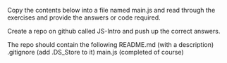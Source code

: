Copy the contents below into a file named main.js and read through the exercises and provide the answers or code required.

Create a repo on github called JS-Intro and push up the correct answers.

The repo should contain the following
README.md (with a description)
.gitignore (add .DS_Store to it)
main.js (completed of course)
